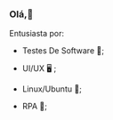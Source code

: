 ### Olá,👋

  
Entusiasta por:
 - Testes De Software 🐞;

 - UI/UX 🖥️ ;

 - Linux/Ubuntu 🐧;

 - RPA 🤖;

<!--
**MatheusLuisCunha/MatheusLuisCunha** is a ✨ _special_ ✨ repository because its `README.md` (this file) appears on your GitHub profile.

Here are some ideas to get you started:

- 🔭 I’m currently working on ...
- 🌱 I’m currently learning ...
- 👯 I’m looking to collaborate on ...
- 🤔 I’m looking for help with ...
- 💬 Ask me about ...
- 📫 How to reach me: ...
- 😄 Pronouns: ...
- ⚡ Fun fact: ...
-->
